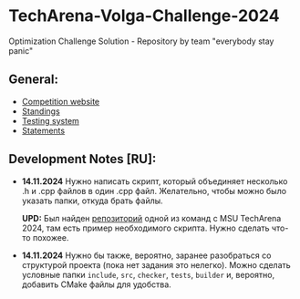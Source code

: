 # TechArena-Volga-Challenge-2024
Optimization Challenge Solution - Repository by team "everybody stay panic"
## General:
* [Competition website](https://techarena.unn.ru/)
* [Standings](https://codeforces.com/spectator/ranklist/d4a9d46a4854d6ea249a4c207b20354f)
* [Testing system](https://volga2024.contest.codeforces.com/group/uJZlaL3LbH/contests)
* [Statements](Statements.png)
## Development Notes [RU]:
* **14.11.2024** Нужно написать скрипт, который объединяет несколько .h и .cpp файлов в один .cpp файл. Желательно, чтобы можно было указать папки, откуда брать файлы.
  
  **UPD:** Был найден [репозиторий](https://github.com/Straple/Techarena2024/tree/main) одной из команд с MSU TechArena 2024, там есть пример необходимого скрипта. Нужно сделать что-то похожее.
* **14.11.2024** Нужно бы также, вероятно, заранее разобраться со структурой проекта (пока нет задания это нелегко). Можно сделать условные папки `include`, `src`, `checker`, `tests`, `builder` и, вероятно, добавить CMake файлы для удобства.
